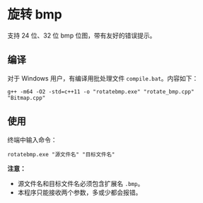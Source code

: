 # 旋转 bmp

支持 24 位、32 位 bmp 位图，带有友好的错误提示。

## 编译

对于 Windows 用户，有编译用批处理文件 `compile.bat`。内容如下：

```
g++ -m64 -O2 -std=c++11 -o "rotatebmp.exe" "rotate_bmp.cpp" "Bitmap.cpp"
```

## 使用

终端中输入命令：

```
rotatebmp.exe "源文件名" "目标文件名"
```

**注意：**

- 源文件名和目标文件名必须包含扩展名 `.bmp`。
- 本程序只能接收两个参数，多或少都会报错。
